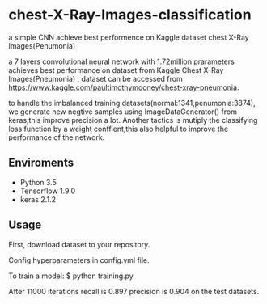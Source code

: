 # chest-X-Ray-Images-classification
a simple CNN  achieve best performence on Kaggle dataset  chest X-Ray Images(Penumonia)


a 7 layers convolutional neural network with 1.72million prarameters achieves best performance on dataset from Kaggle Chest X-Ray Images(Pneumonia) , dataset can be accessed from https://www.kaggle.com/paultimothymooney/chest-xray-pneumonia.

to handle the imbalanced training datasets(normal:1341,penumonia:3874), we generate new negtive samples using ImageDataGenerator() from keras,this improve precision a lot. Another tactics is mutiply the classifying loss function by a weight conffient,this also helpful to improve the performance of the network.

## Enviroments
- Python 3.5
- Tensorflow 1.9.0
- keras 2.1.2

## Usage
First, download dataset to your repository.

Config hyperparameters in config.yml file.

To train a model: $ python training.py

After 11000 iterations  recall is 0.897 precision is 0.904 on the test datasets.
